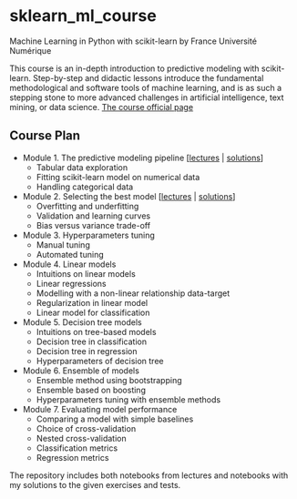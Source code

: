 # sklearn_ml_course
Machine Learning in Python with scikit-learn by France Université Numérique

This course is an in-depth introduction to predictive modeling with scikit-learn. Step-by-step and didactic lessons introduce the fundamental methodological and software tools of machine learning, and is as such a stepping stone to more advanced challenges in artificial intelligence, text mining, or data science. [The course official page](https://www.fun-mooc.fr/en/courses/machine-learning-python-scikit-learn/)

## Course Plan
* Module 1. The predictive modeling pipeline \[[lectures](https://github.com/nktnlx/sklearn_ml_course/tree/main/module_1/lectures) | [solutions](https://github.com/nktnlx/sklearn_ml_course/tree/main/module_1/my_solutions)\]
    - Tabular data exploration
    - Fitting scikit-learn model on numerical data
    - Handling categorical data
* Module 2. Selecting the best model \[[lectures](https://github.com/nktnlx/sklearn_ml_course/tree/main/module_2/lectures) | [solutions](https://github.com/nktnlx/sklearn_ml_course/tree/main/module_2/my_solutions)\]
    - Overfitting and underfitting 
    - Validation and learning curves
    - Bias versus variance trade-off
* Module 3. Hyperparameters tuning
    - Manual tuning
    - Automated tuning
* Module 4. Linear models
    - Intuitions on linear models
    - Linear regressions
    - Modelling with a non-linear relationship data-target
    - Regularization in linear model
    - Linear model for classification
* Module 5. Decision tree models 
    - Intuitions on tree-based models
    - Decision tree in classification
    - Decision tree in regression
    - Hyperparameters of decision tree
* Module 6. Ensemble of models
    - Ensemble method using bootstrapping
    - Ensemble based on boosting
    - Hyperparameters tuning with ensemble methods
* Module 7. Evaluating model performance
    - Comparing a model with simple baselines
    - Choice of cross-validation
    - Nested cross-validation
    - Classification metrics
    - Regression metrics

The repository includes both notebooks from lectures and notebooks with my solutions to the given exercises and tests.